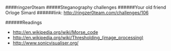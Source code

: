 ####ringzer0team
#####Steganography challenges
######Your old friend Orloge Simard
######link: http://ringzer0team.com/challenges/106

######Readings  
* http://en.wikipedia.org/wiki/Morse_code
* http://en.wikipedia.org/wiki/Thresholding_(image_processing)
* http://www.sonicvisualiser.org/
